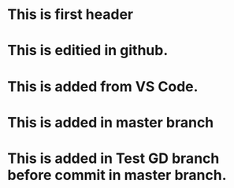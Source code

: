 # This is first header

# This is editied in github.

# This is added from VS Code.

# This is added in master branch

# This is added in Test GD branch before commit in master branch.